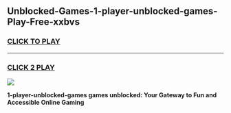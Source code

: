 
## Unblocked-Games-1-player-unblocked-games-Play-Free-xxbvs
<h3>
<a href="https://premium76.site?title=1-player-unblocked-games&ref=23A">CLICK TO PLAY</a></h3>
<hr>

<h3>
<a href="https://premium76.site?title=1-player-unblocked-games&ref=23A">CLICK 2 PLAY</a>
  
</h3>

<a href="https://premium76.site?title=1-player-unblocked-games&ref=23A"><img src="https://clearcache.store/games.png"></a>


**1-player-unblocked-games games unblocked: Your Gateway to Fun and Accessible Online Gaming**
